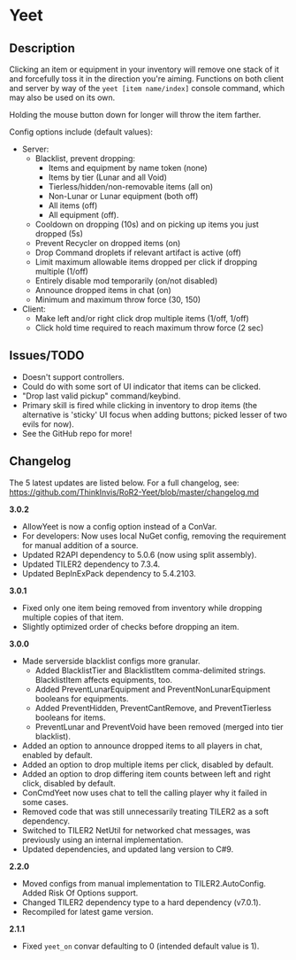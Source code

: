 # Yeet

## Description

Clicking an item or equipment in your inventory will remove one stack of it and forcefully toss it in the direction you're aiming. Functions on both client and server by way of the `yeet [item name/index]` console command, which may also be used on its own.

Holding the mouse button down for longer will throw the item farther.

Config options include (default values):

- Server:
	- Blacklist, prevent dropping:
		- Items and equipment by name token (none)
		- Items by tier (Lunar and all Void)
		- Tierless/hidden/non-removable items (all on)
		- Non-Lunar or Lunar equipment (both off)
		- All items (off)
		- All equipment (off).
	- Cooldown on dropping (10s) and on picking up items you just dropped (5s)
	- Prevent Recycler on dropped items (on)
	- Drop Command droplets if relevant artifact is active (off)
	- Limit maximum allowable items dropped per click if dropping multiple (1/off)
	- Entirely disable mod temporarily (on/not disabled)
	- Announce dropped items in chat (on)
	- Minimum and maximum throw force (30, 150)
- Client:
	- Make left and/or right click drop multiple items (1/off, 1/off)
	- Click hold time required to reach maximum throw force (2 sec)

## Issues/TODO

- Doesn't support controllers.
- Could do with some sort of UI indicator that items can be clicked.
- "Drop last valid pickup" command/keybind.
- Primary skill is fired while clicking in inventory to drop items (the alternative is 'sticky' UI focus when adding buttons; picked lesser of two evils for now).
- See the GitHub repo for more!

## Changelog

The 5 latest updates are listed below. For a full changelog, see: https://github.com/ThinkInvis/RoR2-Yeet/blob/master/changelog.md

**3.0.2**

- AllowYeet is now a config option instead of a ConVar.
- For developers: Now uses local NuGet config, removing the requirement for manual addition of a source.
- Updated R2API dependency to 5.0.6 (now using split assembly).
- Updated TILER2 dependency to 7.3.4.
- Updated BepInExPack dependency to 5.4.2103.

**3.0.1**

- Fixed only one item being removed from inventory while dropping multiple copies of that item.
- Slightly optimized order of checks before dropping an item.

**3.0.0**

- Made serverside blacklist configs more granular.
	- Added BlacklistTier and BlacklistItem comma-delimited strings. BlacklistItem affects equipments, too.
	- Added PreventLunarEquipment and PreventNonLunarEquipment booleans for equipments.
	- Added PreventHidden, PreventCantRemove, and PreventTierless booleans for items.
	- PreventLunar and PreventVoid have been removed (merged into tier blacklist).
- Added an option to announce dropped items to all players in chat, enabled by default.
- Added an option to drop multiple items per click, disabled by default.
- Added an option to drop differing item counts between left and right click, disabled by default.
- ConCmdYeet now uses chat to tell the calling player why it failed in some cases.
- Removed code that was still unnecessarily treating TILER2 as a soft dependency.
- Switched to TILER2 NetUtil for networked chat messages, was previously using an internal implementation.
- Updated dependencies, and updated lang version to C#9.

**2.2.0**

- Moved configs from manual implementation to TILER2.AutoConfig. Added Risk Of Options support.
- Changed TILER2 dependency type to a hard dependency (v7.0.1).
- Recompiled for latest game version.

**2.1.1**

- Fixed `yeet_on` convar defaulting to 0 (intended default value is 1).